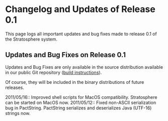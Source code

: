 Changelog and Updates of Release 0.1
====================================

This page logs all important updates and bug fixes made to release 0.1
of the Stratosphere system.   

Updates and Bug Fixes on Release 0.1
------------------------------------

Updates and Bug Fixes are only available in the source distribution
available in our public Git repository ([build
instructions](buildthesystem "buildthesystem")).
  
 Of course, they will be included in the binary distributions of future
releases.

2011/05/16:: Improved shell scripts for MacOS compatibility.
Stratosphere can be started on MacOS now. 2011/05/12:: Fixed non-ASCII
serialization bug in PactString. PactString serializes and deserializes
Java (UTF-16) strings now.

